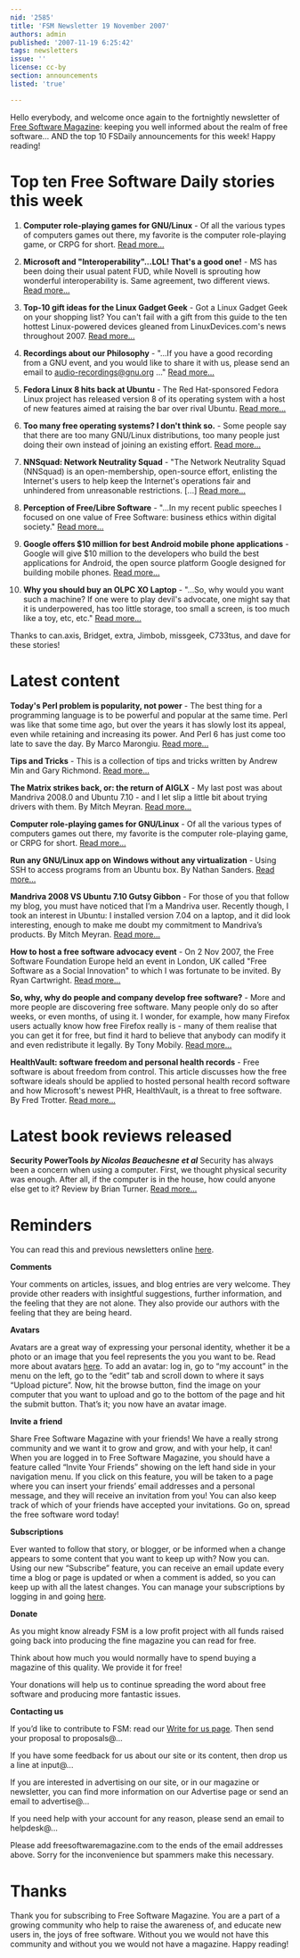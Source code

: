 ```yaml
---
nid: '2585'
title: 'FSM Newsletter 19 November 2007'
authors: admin
published: '2007-11-19 6:25:42'
tags: newsletters
issue: ''
license: cc-by
section: announcements
listed: 'true'

---
```

Hello everybody, and welcome once again to the fortnightly newsletter of [Free Software Magazine](http://www.freesoftwaremagazine.com/): keeping you well informed about the realm of free software... AND the top 10 FSDaily announcements for this week! Happy reading!


# Top ten Free Software Daily stories this week

1. **Computer role-playing games for GNU/Linux** - Of all the various types of computers games out there, my favorite is the computer role-playing game, or CRPG for short. [Read more...](http://www.fsdaily.com/EndUser/Computer_role_playing_games_for_GNU_Linux/)

2. **Microsoft and "Interoperability"...LOL! That's a good one!** - MS has been doing their usual patent FUD, while Novell is sprouting how wonderful interoperability is. Same agreement, two different views. [Read more...](http://www.fsdaily.com/Community/Microsoft_and_Interoperability_LOL_Thats_a_good_one/)

3. **Top-10 gift ideas for the Linux Gadget Geek** - Got a Linux Gadget Geek on your shopping list? You can't fail with a gift from this guide to the ten hottest Linux-powered devices gleaned from LinuxDevices.com's news throughout 2007. [Read more...](http://www.fsdaily.com/EndUser/Top_10_gift_ideas_for_the_Linux_Gadget_Geek/)

4. **Recordings about our Philosophy** - "...If you have a good recording from a GNU event, and you would like to share it with us, please send an email to audio-recordings@gnu.org ..." [Read more...](http://www.fsdaily.com/Philosophy/Recordings_about_our_Philosophy-1/)

5. **Fedora Linux 8 hits back at Ubuntu** - The Red Hat-sponsored Fedora Linux project has released version 8 of its operating system with a host of new features aimed at raising the bar over rival Ubuntu. [Read more...](http://www.fsdaily.com/EndUser/Fedora_Linux_8_hits_back_at_Ubuntu/)

6. **Too many free operating systems? I don't think so.** - Some people say that there are too many GNU/Linux distributions, too many people just doing their own instead of joining an existing effort. [Read more...](http://www.fsdaily.com/Community/Too_many_free_operating_systems_I_dont_think_so/)

7. **NNSquad: Network Neutrality Squad** - "The Network Neutrality Squad (NNSquad) is an open-membership, open-source effort, enlisting the Internet's users to help keep the Internet's operations fair and unhindered from unreasonable restrictions. [...] [Read more...](http://www.fsdaily.com/Community/NNSquad_Network_Neutrality_Squad-1/)

8. **Perception of Free/Libre Software** - "...In my recent public speeches I focused on one value of Free Software: business ethics within digital society." [Read more...](http://www.fsdaily.com/Philosophy/Perception_of_FreeLibre_Software-1/)

9. **Google offers $10 million for best Android mobile phone applications** - Google will give $10 million to the developers who build the best applications for Android, the open source platform Google designed for building mobile phones. [Read more...](http://www.fsdaily.com/Industry/Google_offers_10_million_for_best_Android_mobile_phone_applications/)

10. **Why you should buy an OLPC XO Laptop** - "...So, why would you want such a machine? If one were to play devil's advocate, one might say that it is underpowered, has too little storage, too small a screen, is too much like a toy, etc, etc." [Read more...](http://www.fsdaily.com/Community/Why_you_should_buy_an_OLPC_XO_Laptop/)

Thanks to can.axis, Bridget, extra, Jimbob, missgeek, C733tus, and dave for these stories!


# Latest content

**Today's Perl problem is popularity, not power** - The best thing for a programming language is to be powerful and popular at the same time. Perl was like that some time ago, but over the years it has slowly lost its appeal, even while retaining and increasing its power. And Perl 6 has just come too late to save the day. By Marco Marongiu. [Read more...](http://www.freesoftwaremagazine.com/blogs/today_perl_problem_popularity_not_power)

**Tips and Tricks** - This is a collection of tips and tricks written by Andrew Min and Gary Richmond. [Read more...](http://www.freesoftwaremagazine.com/articles/issue_20_tips_and_tricks)

**The Matrix strikes back, or: the return of AIGLX** - My last post was about Mandriva 2008.0 and Ubuntu 7.10 - and I let slip a little bit about trying drivers with them. By Mitch Meyran. [Read more...](http://www.freesoftwaremagazine.com/blogs/more_3d_desktops)

**Computer role-playing games for GNU/Linux** - Of all the various types of computers games out there, my favorite is the computer role-playing game, or CRPG for short. [Read more...](http://www.freesoftwaremagazine.com/articles/role_playing_games_gnu_linux)

**Run any GNU/Linux app on Windows without any virtualization** - Using SSH to access programs from an Ubuntu box. By Nathan Sanders. [Read more...](http://www.freesoftwaremagazine.com/articles/run_any_gnu_linux_app_on_windows_without_any_virtualization)

**Mandriva 2008 VS Ubuntu 7.10 Gutsy Gibbon** - For those of you that follow my blog, you must have noticed that I’m a Mandriva user. Recently though, I took an interest in Ubuntu: I installed version 7.04 on a laptop, and it did look interesting, enough to make me doubt my commitment to Mandriva’s products. By Mitch Meyran. [Read more...](http://www.freesoftwaremagazine.com/blogs/mandriva_2008_vs_ubuntu_7_10_gutsy_gibbon)

**How to host a free software advocacy event** - On 2 Nov 2007, the Free Software Foundation Europe held an event in London, UK called "Free Software as a Social Innovation" to which I was fortunate to be invited. By Ryan Cartwright. [Read more...](http://www.freesoftwaremagazine.com/blogs/how_to_host_a_free_software_advocacy_event)

**So, why, why do people and company develop free software?** - More and more people are discovering free software. Many people only do so after weeks, or even months, of using it. I wonder, for example, how many Firefox users actually know how free Firefox really is - many of them realise that you can get it for free, but find it hard to believe that anybody can modify it and even redistribute it legally. By Tony Mobily. [Read more...](http://www.freesoftwaremagazine.com/articles/editorial_20)

**HealthVault: software freedom and personal health records** - Free software is about freedom from control. This article discusses how the free software ideals should be applied to hosted personal health record software and how Microsoft's newest PHR, HealthVault, is a threat to free software. By Fred Trotter. [Read more...](http://www.freesoftwaremagazine.com/blogs/healthvault_software_freedom_and_personal_health_records)


# Latest book reviews released

**Security PowerTools _by Nicolas Beauchesne et al_** Security has always been a concern when using a computer. First, we thought physical security was enough. After all, if the computer is in the house, how could anyone else get to it? Review by Brian Turner. [Read more...](http://www.freesoftwaremagazine.com/articles/book_review_security_powertools)


# Reminders

You can read this and previous newsletters online [here](http://www.freesoftwaremagazine.com/newsletters).

**Comments**

Your comments on articles, issues, and blog entries are very welcome. They provide other readers with insightful suggestions, further information, and the feeling that they are not alone. They also provide our authors with the feeling that they are being heard.

**Avatars**

Avatars are a great way of expressing your personal identity, whether it be a photo or an image that you feel represents the you you want to be. Read more about avatars [here](http://www.freesoftwaremagazine.com/node/1713). To add an avatar: log in, go to “my account” in the menu on the left, go to the “edit” tab and scroll down to where it says “Upload picture”. Now, hit the browse button, find the image on your computer that you want to upload and go to the bottom of the page and hit the submit button. That’s it; you now have an avatar image.

**Invite a friend**

Share Free Software Magazine with your friends! We have a really strong community and we want it to grow and grow, and with your help, it can! When you are logged in to Free Software Magazine, you should have a feature called “Invite Your Friends” showing on the left hand side in your navigation menu. If you click on this feature, you will be taken to a page where you can insert your friends’ email addresses and a personal message, and they will receive an invitation from you! You can also keep track of which of your friends have accepted your invitations. Go on, spread the free software word today!

**Subscriptions**

Ever wanted to follow that story, or blogger, or be informed when a change appears to some content that you want to keep up with? Now you can. Using our new “Subscribe” feature, you can receive an email update every time a blog or page is updated or when a comment is added, so you can keep up with all the latest changes. You can manage your subscriptions by logging in and going [here](http://www.freesoftwaremagazine.com/subscriptions).

**Donate**

As you might know already FSM is a low profit project with all funds raised going back into producing the fine magazine you can read for free.

Think about how much you would normally have to spend buying a magazine of this quality. We provide it for free!

Your donations will help us to continue spreading the word about free software and producing more fantastic issues.

**Contacting us**

If you’d like to contribute to FSM: read our [Write for us page](http://www.freesoftwaremagazine.com/write_for_us). Then send your proposal to proposals@...

If you have some feedback for us about our site or its content, then drop us a line at input@...

If you are interested in advertising on our site, or in our magazine or newsletter, you can find more information on our Advertise page or send an email to advertise@...

If you need help with your account for any reason, please send an email to helpdesk@...

Please add freesoftwaremagazine.com to the ends of the email addresses above. Sorry for the inconvenience but spammers make this necessary.


# Thanks

Thank you for subscribing to Free Software Magazine. You are a part of a growing community who help to raise the awareness of, and educate new users in, the joys of free software. Without you we would not have this community and without you we would not have a magazine. Happy reading!

